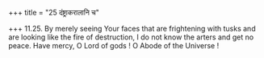 +++
title = "25 दंष्ट्राकरालानि च"

+++
11.25. By merely seeing Your faces that are frightening with tusks and
are looking like the fire of destruction, I do not know the arters and
get no peace. Have mercy, O Lord of gods ! O Abode of the Universe !
